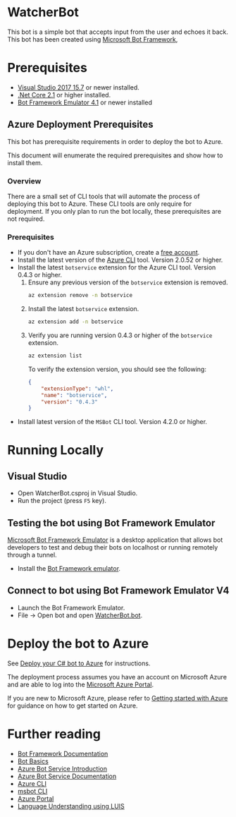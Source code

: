 ﻿# WatcherBot

This bot is a simple bot that accepts input from the user and echoes it back.
This bot has been created using [Microsoft Bot Framework][1], 

# Prerequisites
- [Visual Studio 2017 15.7][2] or newer installed.
- [.Net Core 2.1][3] or higher installed.  
- [Bot Framework Emulator 4.1][6] or newer installed

## Azure Deployment Prerequisites
This bot has prerequisite requirements in order to deploy the bot to Azure.

This document will enumerate the required prerequisites and show how to install them.

### Overview
There are a small set of CLI tools that will automate the process of deploying this bot to Azure.  These CLI tools are only require for deployment.  If you only plan to run the bot locally, these prerequisites are not required.

### Prerequisites
- If you don't have an Azure subscription, create a [free account][10].
- Install the latest version of the [Azure CLI][11] tool. Version 2.0.52 or higher.
- Install the latest `botservice` extension for the Azure CLI tool. Version 0.4.3 or higher.
    1. Ensure any previous version of the `botservice` extension is removed.
        ```bash
        az extension remove -n botservice
        ```
    1. Install the latest `botservice` extension.
        ```bash
        az extension add -n botservice
        ```
    1. Verify you are running version 0.4.3 or higher of the `botservice` extension.
        ```bash
        az extension list
        ```
        To verify the extension version, you should see the following:
        ```json
        {
            "extensionType": "whl",
            "name": "botservice",
            "version": "0.4.3"
        }
        ```
- Install latest version of the `MSBot` CLI tool. Version 4.2.0 or higher.

# Running Locally

## Visual Studio
- Open WatcherBot.csproj in Visual Studio.
- Run the project (press `F5` key).

## Testing the bot using Bot Framework Emulator
[Microsoft Bot Framework Emulator][5] is a desktop application that allows bot 
developers to test and debug their bots on localhost or running remotely through a tunnel.
- Install the [Bot Framework emulator][6].

## Connect to bot using Bot Framework Emulator **V4**
- Launch the Bot Framework Emulator.
- File -> Open bot and open [WatcherBot.bot](WatcherBot.bot).

# Deploy the bot to Azure
See [Deploy your C# bot to Azure][50] for instructions.

The deployment process assumes you have an account on Microsoft Azure and are able to log into the [Microsoft Azure Portal][60].

If you are new to Microsoft Azure, please refer to [Getting started with Azure][70] for guidance on how to get started on Azure.

# Further reading
* [Bot Framework Documentation][80]
* [Bot Basics][90]
* [Azure Bot Service Introduction][100]
* [Azure Bot Service Documentation][110]
* [Azure CLI][120]
* [msbot CLI][130]
* [Azure Portal][140]
* [Language Understanding using LUIS][150]

[1]: https://dev.botframework.com
[2]: https://docs.microsoft.com/en-us/visualstudio/releasenotes/vs2017-relnotes
[3]: https://dotnet.microsoft.com/download/dotnet-core/2.1
[5]: https://github.com/microsoft/botframework-emulator
[6]: https://aka.ms/botframeworkemulator

[10]: https://azure.microsoft.com/free/
[11]: https://docs.microsoft.com/cli/azure/install-azure-cli?view=azure-cli-latest

[50]: https://docs.microsoft.com/en-us/azure/bot-service/bot-builder-howto-deploy-azure?view=azure-bot-service-4.0
[60]: https://portal.azure.com
[70]: https://azure.microsoft.com/get-started/
[80]: https://docs.botframework.com
[90]: https://docs.microsoft.com/en-us/azure/bot-service/bot-builder-basics?view=azure-bot-service-4.0
[100]: https://docs.microsoft.com/en-us/azure/bot-service/bot-service-overview-introduction?view=azure-bot-service-4.0
[110]: https://docs.microsoft.com/en-us/azure/bot-service/?view=azure-bot-service-4.0
[120]: https://docs.microsoft.com/en-us/cli/azure/?view=azure-cli-latest
[130]: https://github.com/Microsoft/botbuilder-tools/tree/master/packages/MSBot
[140]: https://portal.azure.com
[150]: https://www.luis.ai